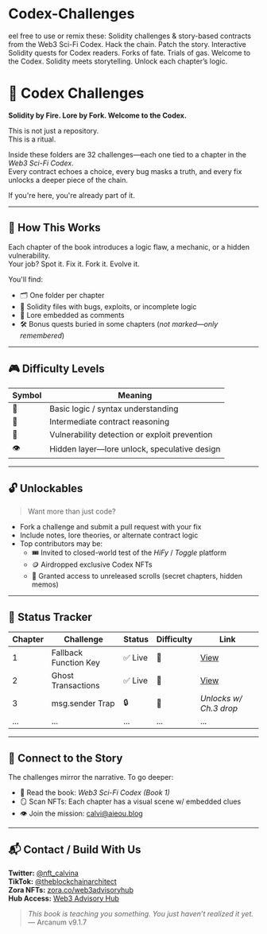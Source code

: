# Codex-Challenges
eel free to use or remix these:  Solidity challenges &amp; story-based contracts from the Web3 Sci-Fi Codex.  Hack the chain. Patch the story.  Interactive Solidity quests for Codex readers.  Forks of fate. Trials of gas. Welcome to the Codex.  Solidity meets storytelling. Unlock each chapter’s logic.
# 🧬 Codex Challenges

**Solidity by Fire. Lore by Fork. Welcome to the Codex.**

This is not just a repository.  
This is a ritual.

Inside these folders are 32 challenges—each one tied to a chapter in the *Web3 Sci-Fi Codex*.  
Every contract echoes a choice, every bug masks a truth, and every fix unlocks a deeper piece of the chain.

If you're here, you're already part of it.

---

## 🧪 How This Works

Each chapter of the book introduces a logic flaw, a mechanic, or a hidden vulnerability.  
Your job? Spot it. Fix it. Fork it. Evolve it.

You'll find:
- 🗂 One folder per chapter  
- 📜 Solidity files with bugs, exploits, or incomplete logic  
- 🧠 Lore embedded as comments  
- 🛠️ Bonus quests buried in some chapters (*not marked—only remembered*)  

---

## 🎮 Difficulty Levels

| Symbol | Meaning |
|--------|---------|
| 🧩 | Basic logic / syntax understanding  
| 🧠 | Intermediate contract reasoning  
| 🧨 | Vulnerability detection or exploit prevention  
| 👁️ | Hidden layer—lore unlock, speculative design  

---

## 🔓 Unlockables

> Want more than just code?

- Fork a challenge and submit a pull request with your fix  
- Include notes, lore theories, or alternate contract logic  
- Top contributors may be:
  - 🎟️ Invited to closed-world test of the *HiFy* / *Toggle* platform  
  - 🪙 Airdropped exclusive Codex NFTs  
  - 📜 Granted access to unreleased scrolls (secret chapters, hidden memos)

---

## 🚪 Status Tracker

| Chapter | Challenge | Status | Difficulty | Link |
|---------|-----------|--------|------------|------|
| 1       | Fallback Function Key | ✅ Live | 🧩 | [View](./Chapter-01/fallback-key.sol)  
| 2       | Ghost Transactions | ✅ Live | 🧠 | [View](./Chapter-02/ghost-transactions.sol)  
| 3       | msg.sender Trap | 🔒 | 🧨 | *Unlocks w/ Ch.3 drop*  
| ...     | ... | ... | ... | ...

---

## 📎 Connect to the Story

The challenges mirror the narrative. To go deeper:

- 🔗 Read the book: *Web3 Sci-Fi Codex (Book 1)*  
- 🪞 Scan NFTs: Each chapter has a visual scene w/ embedded clues  
- 👁️ Join the mission: [calvi@aieou.blog](mailto:calvi@aieou.blog)

---

## 📬 Contact / Build With Us

**Twitter:** [@nft_calvina](https://x.com/nft_calvina)  
**TikTok:** [@theblockchainarchitect](https://www.tiktok.com/@theblockchainarchitect)  
**Zora NFTs:** [zora.co/web3advisoryhub](https://zora.co/web3advisoryhub)  
**Hub Access:** [Web3 Advisory Hub](https://www.etsy.com/shop/Web3AdvisoryHub)

> *This book is teaching you something. You just haven’t realized it yet.*  
> — Arcanum v9.1.7
